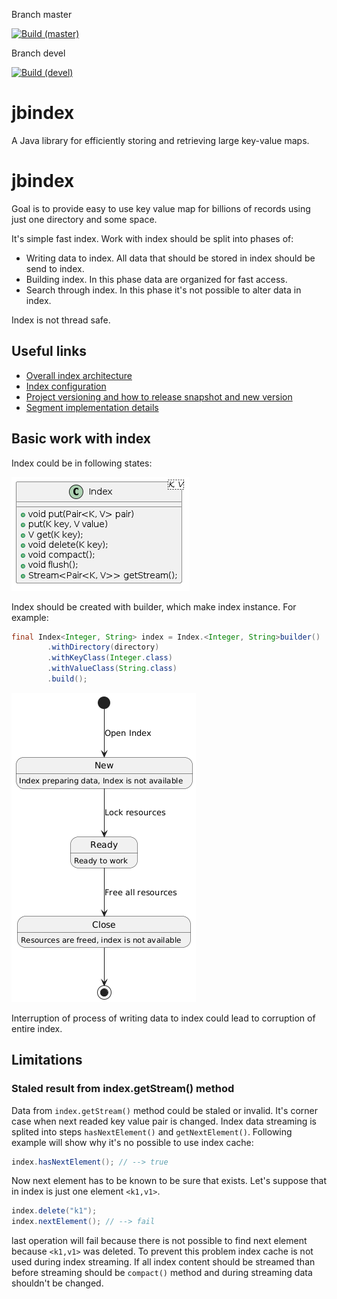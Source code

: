 Branch master

[![Build (master)](https://github.com/jajir/jbindex/actions/workflows/maven.yml/badge.svg?branch=master)](https://github.com/jajir/jbindex/actions/workflows/maven.yml?query=branch%3Amaster)

Branch devel

[![Build (devel)](https://github.com/jajir/jbindex/actions/workflows/maven.yml/badge.svg?branch=devel)](https://github.com/jajir/jbindex/actions/workflows/maven.yml?query=branch%3Adevel)

# jbindex

A Java library for efficiently storing and retrieving large key-value maps.

# jbindex

Goal is to provide easy to use key value map for billions of records using just one directory and some space.

It's simple fast index. Work with index should be split into phases of:

* Writing data to index. All data that should be stored in index should be send to index.
* Building index. In this phase data are organized for fast access.
* Search through index. In this phase it's not possible to alter data in index.

Index is not thread safe.

## Useful links

* [Overall index architecture](architecture.md)
* [Index configuration](configuration.md)
* [Project versioning and how to release snapshot and new version](release.md)
* [Segment implementation details](segment.md)

## Basic work with index

Index could be in following states:

![Index methods](./images/index-class.png)

Index should be created with builder, which make index instance. For example:

```java
final Index<Integer, String> index = Index.<Integer, String>builder()
        .withDirectory(directory)
        .withKeyClass(Integer.class)
        .withValueClass(String.class)
        .build();
```

![Index states](./images/index-state-diagram.png)

Interruption of process of writing data to index could lead to corruption of entire index.

## Limitations

### Staled result from index.getStream() method

Data from `index.getStream()` method could be staled or invalid. It's corner case when next readed key value pair is changed. Index data streaming is splited into steps `hasNextElement()` and `getNextElement()`. Following example will show why it's no possible to use index cache:

```java
index.hasNextElement(); // --> true
```

Now next element has to be known to be sure that exists. Let's suppose that in index is just one element `<k1,v1>`.

```java
index.delete("k1");
index.nextElement(); // --> fail
```

last operation will fail because there is not possible to find next element because `<k1,v1>` was deleted. To prevent this problem index cache is not used during index streaming. If all index content should be streamed than before streaming should be `compact()` method and during streaming data shouldn't be changed.
